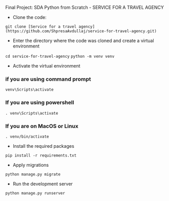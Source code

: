 Final Project: SDA Python from Scratch - SERVICE FOR A TRAVEL AGENCY
* Clone the code:

`git clone [Service for a travel agency](https://github.com/ShpresaAvdullaj/service-for-travel-agency.git)`
* Enter the directory where the code was cloned and create a virtual environment

`cd service-for-travel-agency`
`python -m venv venv`
* Activate the virtual environment

### if you are using command prompt
`venv\Scripts\activate`
### If you are using powershell
`. venv\Scripts\activate`
### If you are on MacOS or Linux
`. venv/bin/activate`
* Install the required packages

`pip install -r requirements.txt`
* Apply migrations

`python manage.py migrate`
* Run the development server

`python manage.py runserver`

